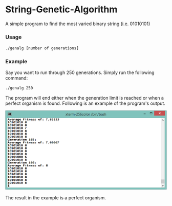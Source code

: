 String-Genetic-Algorithm
========================

A simple program to find the most varied binary string (i.e. 01010101)

### Usage

```bash
./genalg [number of generations]
```

### Example

Say you want to run through 250 generations. Simply run the following command:

```bash
./genalg 250
```

The program will end either when the generation limit is reached or when a perfect organism is found. Following is an example of the program's output.

![Genalg example output](https://github.com/cparadis6191/String-Genetic-Algorithm/blob/master/genalg_output.png)

The result in the example is a perfect organism.
